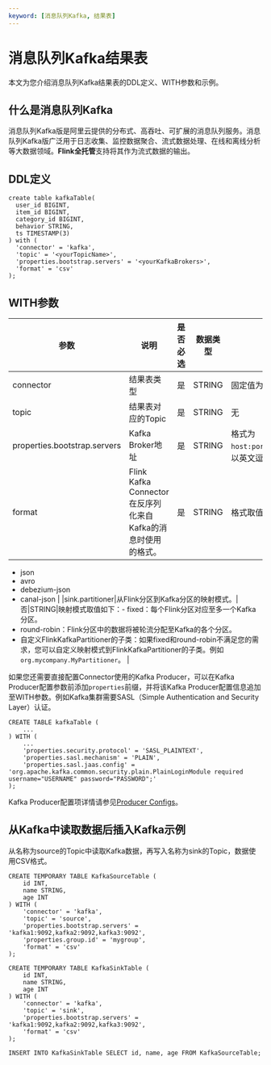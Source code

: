 ```yaml
---
keyword: [消息队列Kafka, 结果表]
---
```


# 消息队列Kafka结果表

本文为您介绍消息队列Kafka结果表的DDL定义、WITH参数和示例。

## 什么是消息队列Kafka

消息队列Kafka版是阿里云提供的分布式、高吞吐、可扩展的消息队列服务。消息队列Kafka版广泛用于日志收集、监控数据聚合、流式数据处理、在线和离线分析等大数据领域。**Flink全托管**支持将其作为流式数据的输出。

## DDL定义

```
create table kafkaTable(  
  user_id BIGINT,
  item_id BIGINT,
  category_id BIGINT,
  behavior STRING,
  ts TIMESTAMP(3)        
) with (
  'connector' = 'kafka',
  'topic' = '<yourTopicName>',
  'properties.bootstrap.servers' = '<yourKafkaBrokers>',
  'format' = 'csv'
);
```

## WITH参数

|参数|说明|是否必选|数据类型|备注|
|--|--|----|----|--|
|connector|结果表类型|是|STRING|固定值为`kafka`。|
|topic|结果表对应的Topic|是|STRING|无|
|properties.bootstrap.servers|Kafka Broker地址|是|STRING|格式为`host:port,host:port,host:port`，以英文逗号（,）分割。|
|format|Flink Kafka Connector在反序列化来自Kafka的消息时使用的格式。|是|STRING|格式取值如下：-   csv
-   json
-   avro
-   debezium-json
-   canal-json |
|sink.partitioner|从Flink分区到Kafka分区的映射模式。|否|STRING|映射模式取值如下：-   fixed：每个Flink分区对应至多一个Kafka分区。
-   round-robin：Flink分区中的数据将被轮流分配至Kafka的各个分区。
-   自定义FlinkKafkaPartitioner的子类：如果fixed和round-robin不满足您的需求，您可以自定义映射模式到FlinkKafkaPartitioner的子类。例如`org.mycompany.MyPartitioner`。 |

如果您还需要直接配置Connector使用的Kafka Producer，可以在Kafka Producer配置参数前添加`properties`前缀，并将该Kafka Producer配置信息追加至WITH参数。例如Kafka集群需要SASL（Simple Authentication and Security Layer）认证。

```
CREATE TABLE kafkaTable (
    ...
) WITH (
    ...
    'properties.security.protocol' = 'SASL_PLAINTEXT',
    'properties.sasl.mechanism' = 'PLAIN',
    'properties.sasl.jaas.config' = 'org.apache.kafka.common.security.plain.PlainLoginModule required username="USERNAME" password="PASSWORD";'
);
```

Kafka Producer配置项详情请参见[Producer Configs](https://kafka.apache.org/documentation/#producerconfigs)。

## 从Kafka中读取数据后插入Kafka示例

从名称为source的Topic中读取Kafka数据，再写入名称为sink的Topic，数据使用CSV格式。

```
CREATE TEMPORARY TABLE KafkaSourceTable (
    id INT,
    name STRING,
    age INT
) WITH (
    'connector' = 'kafka',
    'topic' = 'source',
    'properties.bootstrap.servers' = 'kafka1:9092,kafka2:9092,kafka3:9092',
    'properties.group.id' = 'mygroup',
    'format' = 'csv'
);

CREATE TEMPORARY TABLE KafkaSinkTable (
    id INT,
    name STRING,
    age INT
) WITH (
    'connector' = 'kafka',
    'topic' = 'sink',
    'properties.bootstrap.servers' = 'kafka1:9092,kafka2:9092,kafka3:9092',
    'format' = 'csv'
);

INSERT INTO KafkaSinkTable SELECT id, name, age FROM KafkaSourceTable;
```

